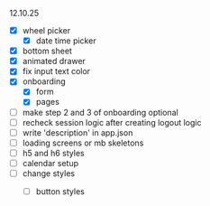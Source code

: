 12.10.25
- [x] wheel picker
   - [x] date time picker
- [X] bottom sheet
- [X] animated drawer
- [x] fix input text color
- [x] onboarding
   - [x] form
   - [x] pages

- [ ] make step 2 and 3 of onboarding optional
- [ ] recheck session logic after creating logout logic
- [ ] write 'description' in app.json
- [ ] loading screens or mb skeletons
- [ ] h5 and h6 styles
- [ ] calendar setup
- [ ] change styles
   - [ ] button styles

